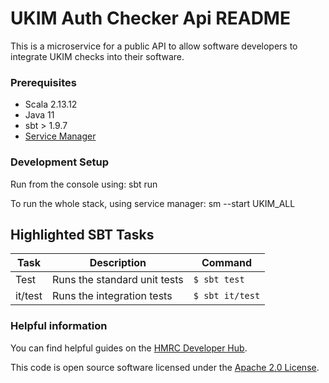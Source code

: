 
# UKIM Auth Checker Api README

This is a microservice for a public API to allow software developers to integrate UKIM checks into their software.

### Prerequisites
- Scala 2.13.12
- Java 11
- sbt > 1.9.7
- [Service Manager]("https://github.com/hmrc/service-manager")

### Development Setup
Run from the console using: sbt run

To run the whole stack, using service manager: sm --start UKIM_ALL

## Highlighted SBT Tasks
| Task | Description | Command |
| ----------- | ----------- | ----------- |
| Test | Runs the standard unit tests | `$ sbt test`|
| it/test | Runs the integration tests | `$ sbt it/test`|

### Helpful information
You can find helpful guides on the [HMRC Developer Hub](https://developer.service.hmrc.gov.uk/api-documentation/docs/using-the-hub).

This code is open source software licensed under the [Apache 2.0 License]("http://www.apache.org/licenses/LICENSE-2.0.html").

